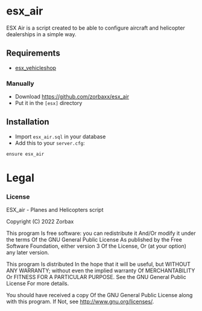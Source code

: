 # esx_air
ESX Air is a script created to be able to configure aircraft and helicopter dealerships in a simple way.

## Requirements
- [esx_vehicleshop](https://github.com/ESX-Org/esx_vehicleshop)

### Manually
- Download https://github.com/zorbaxx/esx_air
- Put it in the `[esx]` directory

## Installation
- Import `esx_air.sql` in your database
- Add this to your `server.cfg`:

```
ensure esx_air
```

# Legal
### License
ESX_air - Planes and Helicopters script

Copyright (C) 2022 Zorbax

This program Is free software: you can redistribute it And/Or modify it under the terms Of the GNU General Public License As published by the Free Software Foundation, either version 3 Of the License, Or (at your option) any later version.

This program Is distributed In the hope that it will be useful, but WITHOUT ANY WARRANTY; without even the implied warranty Of MERCHANTABILITY Or FITNESS FOR A PARTICULAR PURPOSE. See the GNU General Public License For more details.

You should have received a copy Of the GNU General Public License along with this program. If Not, see http://www.gnu.org/licenses/.
